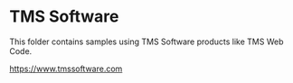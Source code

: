 # TMS Software

This folder contains samples using TMS Software products like TMS Web Code.

https://www.tmssoftware.com
